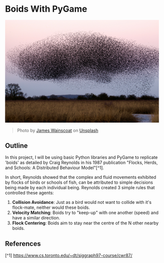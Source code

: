 # Boids With PyGame
![Photo by <a href="https://unsplash.com/@tumbao1949?utm_content=creditCopyText&utm_medium=referral&utm_source=unsplash">James Wainscoat</a> on <a href="https://unsplash.com/photos/a-large-flock-of-birds-flying-over-a-field-b7MZ6iGIoSI?utm_content=creditCopyText&utm_medium=referral&utm_source=unsplash">Unsplash</a>](https://github.com/JamesJewsbury/Boids-With-PyGame/blob/main/Assets/Images/Flock%20of%20Birds.jpg)
> Photo by <a href="https://unsplash.com/@tumbao1949?utm_content=creditCopyText&utm_medium=referral&utm_source=unsplash">James Wainscoat</a> on <a href="https://unsplash.com/photos/a-large-flock-of-birds-flying-over-a-field-b7MZ6iGIoSI?utm_content=creditCopyText&utm_medium=referral&utm_source=unsplash">Unsplash</a>
    
## Outline
In this project, I will be using basic Python libraries and PyGame to replicate 'boids' as detailed by Craig Reynolds in his 1987 publication "Flocks, Herds, and Schools: A Distributed Behaviour Model"[^1].

In short, Reynolds showed that the complex and fluid movements exhibited by flocks of birds or schools of fish, can be attributed to simple decisions being made by each individual being. Reynolds created 3 simple rules that controlled these agents:
1. **Collision Avoidance**: Just as a bird would not want to collide with it's flock-mate, neither would these boids.
2. **Velocity Matching**: Boids try to "keep-up" with one another (speed) and have a similar direction. 
3. **Flock Centering**: Boids aim to stay near the centre of the N other nearby boids.










## References
[^1] https://www.cs.toronto.edu/~dt/siggraph97-course/cwr87/ 
